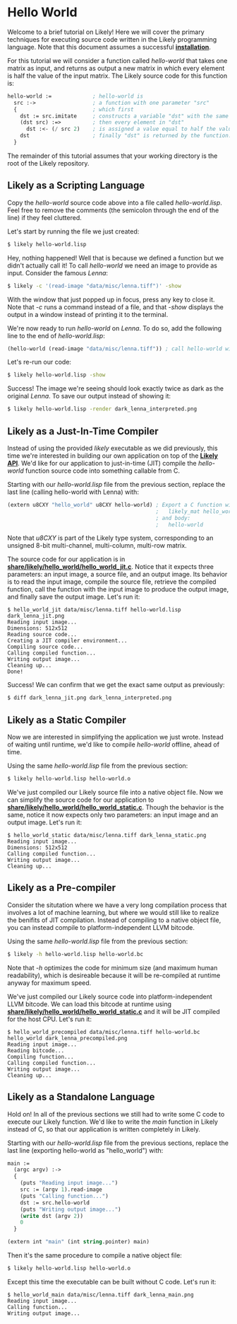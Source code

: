 Hello World
===========

Welcome to a brief tutorial on Likely!
Here we will cover the primary techniques for executing source code written in the Likely programming language.
Note that this document assumes a successful **[installation](?href=README.md)**.

For this tutorial we will consider a function called *hello-world* that takes one matrix as input, and returns as output a new matrix in which every element is half the value of the input matrix.
The Likely source code for this function is:

```lisp
hello-world :=             ; hello-world is
  src :->                  ; a function with one parameter "src"
  {                        ; which first
    dst := src.imitate     ; constructs a variable "dst" with the same type and dimensionality as "src"
    (dst src) :=>          ; then every element in "dst"
      dst :<- (/ src 2)    ; is assigned a value equal to half the value of "src" at the same location
    dst                    ; finally "dst" is returned by the function.
  }
```

The remainder of this tutorial assumes that your working directory is the root of the Likely repository.

Likely as a Scripting Language
------------------------------
Copy the *hello-world* source code above into a file called *hello-world.lisp*.
Feel free to remove the comments (the semicolon through the end of the line) if they feel cluttered.

Let's start by running the file we just created:

```bash
$ likely hello-world.lisp
```

Hey, nothing happened!
Well that is because we defined a function but we didn't actually call it!
To call *hello-world* we need an image to provide as input.
Consider the famous _Lenna_:

```bash
$ likely -c '(read-image "data/misc/lenna.tiff")' -show
```

With the window that just popped up in focus, press any key to close it.
Note that *-c* runs a command instead of a file, and that *-show* displays the output in a window instead of printing it to the terminal.

We're now ready to run *hello-world* on *Lenna*. To do so, add the following line to the end of *hello-world.lisp*:

```lisp
(hello-world (read-image "data/misc/lenna.tiff")) ; call hello-world with Lenna
```

Let's re-run our code:

```bash
$ likely hello-world.lisp -show
```

Success!
The image we're seeing should look exactly twice as dark as the original *Lenna*.
To save our output instead of showing it:

```bash
$ likely hello-world.lisp -render dark_lenna_interpreted.png
```

Likely as a Just-In-Time Compiler
---------------------------------
Instead of using the provided *likely* executable as we did previously, this time we're interested in building our own application on top of the **[Likely API](https://s3.amazonaws.com/liblikely/doxygen/index.html)**.
We'd like for our application to just-in-time (JIT) compile the *hello-world* function source code into something callable from C.

Starting with our *hello-world.lisp* file from the previous section, replace the last line (calling hello-world with Lenna) with:

```lisp
(extern u8CXY "hello_world" u8CXY hello-world) ; Export a C function with a prototype:
                                               ;   likely_mat hello_world(likely_mat)
                                               ; and body:
                                               ;   hello-world
```

Note that *u8CXY* is part of the Likely type system, corresponding to an unsigned 8-bit multi-channel, multi-column, multi-row matrix.

The source code for our application is in **[share/likely/hello_world/hello_world_jit.c](share/likely/hello_world/hello_world_jit.c)**.
Notice that it expects three parameters: an input image, a source file, and an output image.
Its behavior is to read the input image, compile the source file, retrieve the compiled function, call the function with the input image to produce the output image, and finally save the output image.
Let's run it:

```
$ hello_world_jit data/misc/lenna.tiff hello-world.lisp dark_lenna_jit.png
Reading input image...
Dimensions: 512x512
Reading source code...
Creating a JIT compiler environment...
Compiling source code...
Calling compiled function...
Writing output image...
Cleaning up...
Done!
```

Success!
We can confirm that we get the exact same output as previously:

```bash
$ diff dark_lenna_jit.png dark_lenna_interpreted.png
```

Likely as a Static Compiler
---------------------------
Now we are interested in simplifying the application we just wrote.
Instead of waiting until runtime, we'd like to compile *hello-world* offline, ahead of time.

Using the same *hello-world.lisp* file from the previous section:

```bash
$ likely hello-world.lisp hello-world.o
```

We've just compiled our Likely source file into a native object file.
Now we can simplify the source code for our application to **[share/likely/hello_world/hello_world_static.c](share/likely/hello_world/hello_world_static.c)**.
Though the behavior is the same, notice it now expects only two parameters: an input image and an output image.
Let's run it:

```
$ hello_world_static data/misc/lenna.tiff dark_lenna_static.png
Reading input image...
Dimensions: 512x512
Calling compiled function...
Writing output image...
Cleaning up...
```

Likely as a Pre-compiler
------------------------
Consider the situtation where we have a very long compilation process that involves a lot of machine learning, but where we would still like to realize the benifits of JIT compilation.
Instead of compiling to a native object file, you can instead compile to platform-independent LLVM bitcode.

Using the same *hello-world.lisp* file from the previous section:

```bash
$ likely -h hello-world.lisp hello-world.bc
```

Note that *-h* optimizes the code for minimum size (and maximum human readability), which is desireable because it will be re-compiled at runtime anyway for maximum speed.

We've just compiled our Likely source code into platform-independent LLVM bitcode.
We can load this bitcode at runtime using **[share/likely/hello_world/hello_world_static.c](share/likely/hello_world/hello_world_static.c)** and it will be JIT compiled for the host CPU.
Let's run it:

```
$ hello_world_precompiled data/misc/lenna.tiff hello-world.bc hello_world dark_lenna_precompiled.png
Reading input image...
Reading bitcode...
Compiling function...
Calling compiled function...
Writing output image...
Cleaning up...
```

Likely as a Standalone Language
-------------------------------
Hold on!
In all of the previous sections we still had to write some C code to execute our Likely function.
We'd like to write the *main* function in Likely instead of C, so that our application is written completely in Likely.

Starting with our *hello-world.lisp* file from the previous sections, replace the last line (exporting hello-world as "hello_world") with:

```lisp
main :=
  (argc argv) :->
  {
    (puts "Reading input image...")
    src := (argv 1).read-image
    (puts "Calling function...")
    dst := src.hello-world
    (puts "Writing output image...")
    (write dst (argv 2))
    0
  }

(extern int "main" (int string.pointer) main)
```

Then it's the same procedure to compile a native object file:

```bash
$ likely hello-world.lisp hello-world.o
```

Except this time the executable can be built without C code.
Let's run it:

```
$ hello_world_main data/misc/lenna.tiff dark_lenna_main.png
Reading input image...
Calling function...
Writing output image...
```
